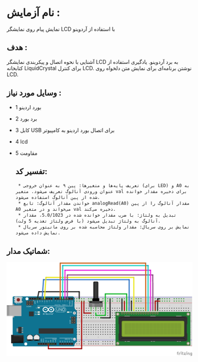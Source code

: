 
# نام آزمایش :
 نمایش پیام روی نمایشگر LCD با استفاده از آردوینو

## هدف :
آشنایی با نحوه اتصال و پیکربندی نمایشگر LCD به برد آردوینو. یادگیری استفاده از کتابخانه LiquidCrystal برای کنترل LCD. نوشتن برنامه‌ای برای نمایش متن دلخواه روی LCD.
## وسایل مورد نیاز :
* 1 بورد اردینو
* 2 برد بورد
* 3 کابل  USB  برای اتصال بورد اردینو به کامپیوتر
* 4 lcd
* 5 مقاومت
 

    ## تفسیر کد:
       * تعریف پایه‌ها و متغیرها: پین ۹ به عنوان خروجی (برای LED) و A0 به عنوان ورودی آنالوگ تعریف می‌شود. متغیر val برای ذخیره مقدار خوانده شده از پین آنالوگ استفاده می‌شود.
       * خواندن مقدار آنالوگ: تابع analogRead(A0) مقدار آنالوگ را از پین A0 می‌خواند و در متغیر val ذخیره می‌کند.
       * تبدیل به ولتاژ: با ضرب مقدار خوانده شده در 5.0/1023، مقدار آنالوگ به ولتاژ تبدیل می‌شود (با فرض ولتاژ تغذیه 5 ولت).
       * نمایش بر روی سریال: مقدار ولتاژ محاسبه شده بر روی مانیتور سریال نمایش داده می‌شود.



 
  
 ## شماتیک مدار:
![توضیح تصویر](https://github.com/Rahel12384/Microprocessor-5/blob/main/micro%201%20/%20Report%201/555.png)



  
